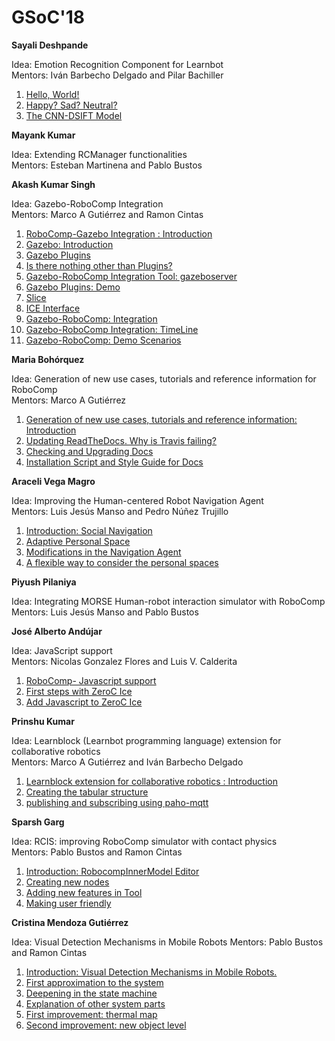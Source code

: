 # GSoC'18

**Sayali Deshpande**

Idea: Emotion Recognition Component for Learnbot  
Mentors: Iván Barbecho Delgado and Pilar Bachiller 

1. [Hello, World!](/web/gsoc/2018/sayali_deshpande/post1)
2. [Happy? Sad? Neutral?](/web/gsoc/2018/sayali_deshpande/post2)
2. [The CNN-DSIFT Model](/web/gsoc/2018/sayali_deshpande/post3)

**Mayank Kumar**

Idea: Extending RCManager functionalities  
Mentors: Esteban Martinena and Pablo Bustos  

**Akash Kumar Singh**

Idea: Gazebo-RoboComp Integration  
Mentors: Marco A Gutiérrez and Ramon Cintas  

1. [RoboComp-Gazebo Integration : Introduction](/web/gsoc/2018/akash_kumar_singh/post1)
2. [Gazebo: Introduction](/web/gsoc/2018/akash_kumar_singh/post2)
3. [Gazebo Plugins](/web/gsoc/2018/akash_kumar_singh/post3)
4. [Is there nothing other than Plugins?](/web/gsoc/2018/akash_kumar_singh/post4)
5. [Gazebo-RoboComp Integration Tool: gazeboserver](/web/gsoc/2018/akash_kumar_singh/post5)
6. [Gazebo Plugins: Demo](/web/gsoc/2018/akash_kumar_singh/post6)
7. [Slice](/web/gsoc/2018/akash_kumar_singh/post7)
8. [ICE Interface](/web/gsoc/2018/akash_kumar_singh/post8)
9. [Gazebo-RoboComp: Integration](/web/gsoc/2018/akash_kumar_singh/post9)
10. [Gazebo-RoboComp Integration: TimeLine](/web/gsoc/2018/akash_kumar_singh/post10)
11. [Gazebo-RoboComp: Demo Scenarios](/web/gsoc/2018/akash_kumar_singh/post11)

**Maria Bohórquez**

Idea: Generation of new use cases, tutorials and reference information for RoboComp  
Mentors: Marco A Gutiérrez  

1. [Generation of new use cases, tutorials and reference information: Introduction](/web/gsoc/2018/maria_bohorquez/post1)
2. [Updating ReadTheDocs. Why is Travis failing?](/web/gsoc/2018/maria_bohorquez/post2)
3. [Checking and Upgrading Docs](/web/gsoc/2018/maria_bohorquez/post3)
4. [Installation Script and Style Guide for Docs](/web/gsoc/2018/maria_bohorquez/post4)


**Araceli Vega Magro**

Idea: Improving the Human-centered Robot Navigation Agent  
Mentors: Luis Jesús Manso and Pedro Núñez Trujillo

1. [Introduction: Social Navigation](/web/gsoc/2018/araceli_vega_magro/post1)
2. [Adaptive Personal Space](/web/gsoc/2018/araceli_vega_magro/post2)
3. [Modifications in the Navigation Agent](/web/gsoc/2018/araceli_vega_magro/post3)
4. [A flexible way to consider the personal spaces](/web/gsoc/2018/araceli_vega_magro/post4)

**Piyush Pilaniya**

Idea: Integrating MORSE Human-robot interaction simulator with RoboComp  
Mentors: Luis Jesús Manso and Pablo Bustos  

**José Alberto Andújar**

Idea: JavaScript support  
Mentors: Nicolas Gonzalez Flores and Luis V. Calderita

1. [RoboComp- Javascript support](/web/gsoc/2018/jose_alberto_andujar/post1)
2. [First steps with ZeroC Ice](/web/gsoc/2018/jose_alberto_andujar/post2)
3. [Add Javascript to ZeroC Ice](/web/gsoc/2018/jose_alberto_andujar/post3)

**Prinshu Kumar**

Idea: Learnblock (Learnbot programming language) extension for collaborative robotics  
Mentors: Marco A Gutiérrez and Iván Barbecho Delgado  

1. [Learnblock extension for collaborative robotics : Introduction](/web/gsoc/2018/prinshu_kumar/post1)
2. [Creating the tabular structure](/web/gsoc/2018/prinshu_kumar/post2)
3. [publishing and subscribing using paho-mqtt](/web/gsoc/2018/prinshu_kumar/post3)

**Sparsh Garg**

Idea: RCIS: improving RoboComp simulator with contact physics  
Mentors: Pablo Bustos and Ramon Cintas  

1. [Introduction: RobocompInnerModel Editor](/web/gsoc/2018/sparsh_789/post1)
2. [Creating new nodes](/web/gsoc/2018/sparsh_789/post2)
3. [Adding new features in Tool](/web/gsoc/2018/sparsh_789/post3)
4. [Making user friendly](/web/gsoc/2018/sparsh_789/post4)

**Cristina Mendoza Gutiérrez**

Idea: Visual Detection Mechanisms in Mobile Robots
Mentors: Pablo Bustos and Ramon Cintas  

1. [Introduction: Visual Detection Mechanisms in Mobile Robots.](/web/gsoc/2018/cristina_mg/post1)
2. [First approximation to the system](/web/gsoc/2018/cristina_mg/post2)
3. [Deepening in the state machine](/web/gsoc/2018/cristina_mg/post3)
4. [Explanation of other system parts](/web/gsoc/2018/cristina_mg/post4)
5. [First improvement: thermal map](/web/gsoc/2018/cristina_mg/post5)
6. [Second improvement: new object level](/web/gsoc/2018/cristina_mg/post6)
